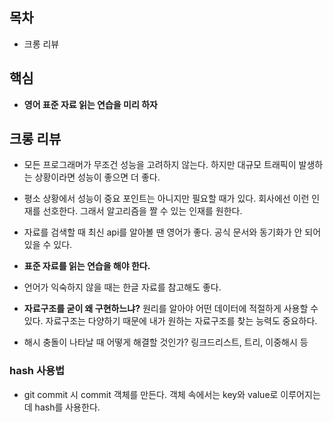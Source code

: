 ## 목차 
- 크롱 리뷰  
## 핵심
- **영어 표준 자료 읽는 연습을 미리 하자**

## 크롱 리뷰  
- 모든 프로그래머가 무조건 성능을 고려하지 않는다. 하지만 대규모 트래픽이 발생하는 상황이라면 성능이 좋으면 더 좋다. 
- 평소 상황에서 성능이 중요 포인트는 아니지만 필요할 때가 있다. 회사에선 이런 인재를 선호한다. 그래서 알고리즘을 짤 수 있는 인재를 원한다. 

- 자료를 검색할 때 최신 api를 알아볼 땐 영어가 좋다. 공식 문서와 동기화가 안 되어 있을 수 있다.
- **표준 자료를 읽는 연습을 해야 한다.**
- 언어가 익숙하지 않을 때는 한글 자료를 참고해도 좋다. 

- **자료구조를 굳이 왜 구현하느냐?** 원리를 알아야 어떤 데이터에 적절하게 사용할 수 있다. 자료구조는 다양하기 때문에 내가 원하는 자료구조를 찾는 능력도 중요하다. 

- 해시 충돌이 나타날 때 어떻게 해결할 것인가? 링크드리스트, 트리, 이중해시 등 

### hash 사용법
- git commit 시 commit 객체를 만든다. 객체 속에서는 key와 value로 이루어지는데 hash를 사용한다.  






